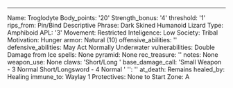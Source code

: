 ---
Name: Troglodyte
Body_points: '20'
Strength_bonus: '4'
threshold: '1'
rips_from: Pin/Bind
Descriptive Phrase: Dark Skined Humanoid Lizard
Type: Amphiboid
APL: '3'
Movement: Restricted
Inteligence: Low
Society: Tribal
Motivation: Hunger
armor: Natural (10)
offensive_abilities: ''
defensive_abilities: May Act Normally Underwater
vulnerabilities: Double Damage from Ice
spells: None
pyramid: None
rec_treasure: ''
notes: None
weapon_use: None
claws: 'Short/Long '
base_damage_call: 'Small Weapon - 3 Normal Short/Longsword - 4 Normal '
'': ''
at_death: Remains
healed_by: Healing
immune_to: Waylay 1
Protectives: None to Start
Zone: A
